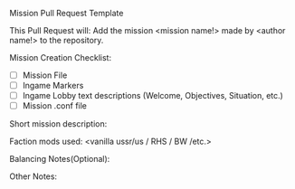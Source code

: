 Mission Pull Request Template

This Pull Request will:
Add the mission <mission name!> made by <author name!> to the repository.

Mission Creation Checklist:
- [ ] Mission File
- [ ] Ingame Markers
- [ ] Ingame Lobby text descriptions (Welcome, Objectives, Situation, etc.)
- [ ] Mission .conf file

Short mission description:
<put short description here>

Faction mods used:
<vanilla ussr/us / RHS / BW /etc.>

Balancing Notes(Optional):
<enter text here>

Other Notes:
<enter notes here>
